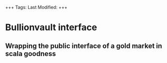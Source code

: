+++
Tags: 
Last Modified:
+++
# Bullionvault interface

## Wrapping the public interface of a gold market in scala goodness

[1]: http://www.uncarved.com/articles/bvapi_intro
[2]: http://www.uncarved.com/
[3]: http://www.uncarved.com/articles/contact
[4]: http://www.uncarved.com/login/
[5]: mailto:sean@uncarved.com
[6]: http://creativecommons.org/licenses/by-sa/4.0/
